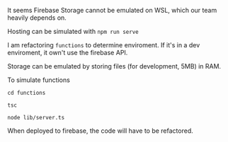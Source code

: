 It seems Firebase Storage cannot be emulated on WSL, which our team heavily depends on.

Hosting can be simulated with ``npm run serve``

I am refactoring ``functions`` to determine enviroment. If it's in a dev enviroment, it own't use the firebase API.

Storage can be emulated by storing files (for development, 5MB) in RAM.

To simulate functions

``cd functions``

``tsc``

``node lib/server.ts``

When deployed to firebase, the code will have to be refactored.